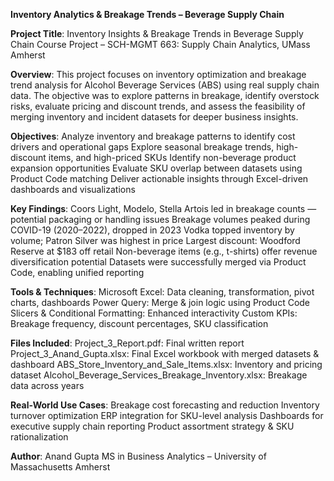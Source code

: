 **Inventory Analytics & Breakage Trends – Beverage Supply Chain**

**Project Title**:
Inventory Insights & Breakage Trends in Beverage Supply Chain
Course Project – SCH-MGMT 663: Supply Chain Analytics, UMass Amherst

**Overview**:
This project focuses on inventory optimization and breakage trend analysis for Alcohol Beverage Services (ABS) using real supply chain data. The objective was to explore patterns in breakage, identify overstock risks, evaluate pricing and discount trends, and assess the feasibility of merging inventory and incident datasets for deeper business insights.

**Objectives**:
Analyze inventory and breakage patterns to identify cost drivers and operational gaps
Explore seasonal breakage trends, high-discount items, and high-priced SKUs
Identify non-beverage product expansion opportunities
Evaluate SKU overlap between datasets using Product Code matching
Deliver actionable insights through Excel-driven dashboards and visualizations

**Key Findings**:
Coors Light, Modelo, Stella Artois led in breakage counts — potential packaging or handling issues
Breakage volumes peaked during COVID-19 (2020–2022), dropped in 2023
Vodka topped inventory by volume; Patron Silver was highest in price
Largest discount: Woodford Reserve at $183 off retail
Non-beverage items (e.g., t-shirts) offer revenue diversification potential
Datasets were successfully merged via Product Code, enabling unified reporting

**Tools & Techniques**:
Microsoft Excel: Data cleaning, transformation, pivot charts, dashboards
Power Query: Merge & join logic using Product Code
Slicers & Conditional Formatting: Enhanced interactivity
Custom KPIs: Breakage frequency, discount percentages, SKU classification

**Files Included**:
Project_3_Report.pdf: Final written report
Project_3_Anand_Gupta.xlsx: Final Excel workbook with merged datasets & dashboard
ABS_Store_Inventory_and_Sale_Items.xlsx: Inventory and pricing dataset
Alcohol_Beverage_Services_Breakage_Inventory.xlsx: Breakage data across years

**Real-World Use Cases**:
Breakage cost forecasting and reduction
Inventory turnover optimization
ERP integration for SKU-level analysis
Dashboards for executive supply chain reporting
Product assortment strategy & SKU rationalization

**Author**:
Anand Gupta
MS in Business Analytics – University of Massachusetts Amherst
